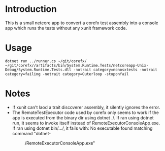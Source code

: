# Introduction

This is a small netcore app to convert a corefx test assembly into a console app which runs the tests without any xunit framework code.

# Usage

```
dotnet run ../runner.cs ~/git/corefx/ ~/git/corefx//artifacts/bin/System.Runtime.Tests/netcoreapp-Unix-Debug/System.Runtime.Tests.dll -notrait category=nonosxtests -notrait category=failing -notrait category=Outerloop -stoponfail
```

# Notes

- If xunit can't laod a trait discoverer assembly, it silently ignores the error.
- The RemoteTestExecutor code used by corefx only seems to work if
the app is executed from the binary dir using dotnet ./<dllname>.
If ran using dotnet run, it seems to invoke itself instead of
RemoteExecutorConsoleApp.exe.
If ran using dotnet bin/.../<dllname>, it fails with:
No executable found matching command "dotnet-<dir>/RemoteExecutorConsoleApp.exe"
